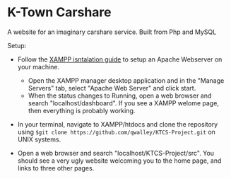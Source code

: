 # K-Town Carshare
A website for an imaginary carshare service. Built from Php and MySQL

Setup:

* Follow the [XAMPP isntalation guide](https://www.apachefriends.org/index.html) to setup an Apache Webserver on your machine. 
	* Open the XAMPP manager desktop application and in the "Manage Servers" tab, select "Apache Web Server" and click start. 
	* When the status changes to Running, open a web browser and search "localhost/dashboard". If you see a XAMPP welome page, then everything is probably working.

* In your terminal, navigate to XAMPP/htdocs and clone the repository using `$git clone https://github.com/qwalley/KTCS-Project.git` on UNIX systems.

* Open a web browser and search "localhost/KTCS-Project/src". You should see a very ugly website welcoming you to the home page, and links to three other pages.
